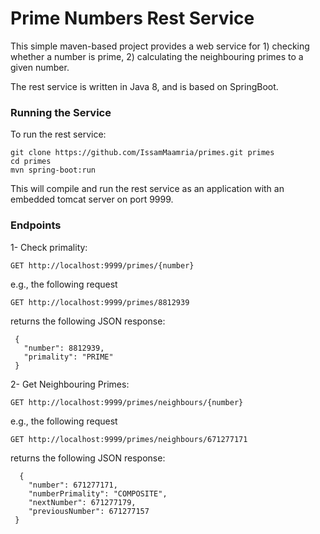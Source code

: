 # Prime Numbers Rest Service 

This simple maven-based project provides a web service for 1) checking whether a number is prime, 2) calculating the neighbouring primes to a given number. 

The rest service is written in Java 8, and is based on SpringBoot.

### Running the Service

To run the rest service:

```
git clone https://github.com/IssamMaamria/primes.git primes
cd primes
mvn spring-boot:run
```

This will compile and run the rest service as an application with an embedded tomcat server on port 9999.

### Endpoints
 1- Check primality: 
 ```
 GET http://localhost:9999/primes/{number}
 ```
 e.g., the following request 
 ```
 GET http://localhost:9999/primes/8812939
 ```
 returns the following JSON response:
 ```
  {
    "number": 8812939,
    "primality": "PRIME"
  }
 ```
 
 
 2- Get Neighbouring Primes: 
 ```
 GET http://localhost:9999/primes/neighbours/{number}
 ```
 e.g., the following request
 ```
 GET http://localhost:9999/primes/neighbours/671277171 
 ```
 returns the following JSON response:
```
  {
    "number": 671277171,
    "numberPrimality": "COMPOSITE",
    "nextNumber": 671277179,
    "previousNumber": 671277157
 }
 ```




